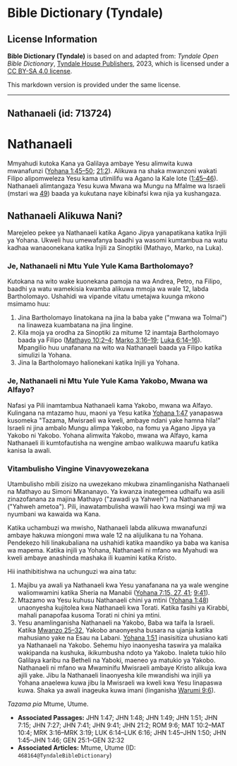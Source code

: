 # Bible Dictionary (Tyndale)

## License Information

**Bible Dictionary (Tyndale)** is based on and adapted from: _Tyndale Open Bible Dictionary_, [Tyndale House Publishers](https://tyndaleopenresources.com/), 2023, which is licensed under a [CC BY-SA 4.0 license](https://creativecommons.org/licenses/by-sa/4.0/legalcode.en).

This markdown version is provided under the same license.



--------------------------------

## Nathanaeli (id: 713724)

Nathanaeli
==========

Mmyahudi kutoka Kana ya Galilaya ambaye Yesu alimwita kuwa mwanafunzi ([Yohana 1:45–50](https://ref.ly/John1:45-John1:50); [21:2](https://ref.ly/John21:2)). Alikuwa na shaka mwanzoni wakati Filipo alipomweleza Yesu kama utimilifu wa Agano la Kale lote ([1:45–46](https://ref.ly/John1:45-John1:46)). Nathanaeli alimtangaza Yesu kuwa Mwana wa Mungu na Mfalme wa Israeli (mstari wa [49](https://ref.ly/John1:49)) baada ya kukutana naye kibinafsi kwa njia ya kushangaza.

Nathanaeli Alikuwa Nani?
------------------------

Marejeleo pekee ya Nathanaeli katika Agano Jipya yanapatikana katika Injili ya Yohana. Ukweli huu umewafanya baadhi ya wasomi kumtambua na watu kadhaa wanaoonekana katika Injili za Sinoptiki (Mathayo, Marko, na Luka).

### Je, Nathanaeli ni Mtu Yule Yule Kama Bartholomayo?

Kutokana na wito wake kuonekana pamoja na wa Andrea, Petro, na Filipo, baadhi ya watu wamekisia kwamba alikuwa mmoja wa wale 12, labda Bartholomayo. Ushahidi wa vipande vitatu umetajwa kuunga mkono msimamo huu:

1. Jina Bartholomayo linatokana na jina la baba yake ("mwana wa Tolmai") na linaweza kuambatana na jina lingine.
2. Kila moja ya orodha za Sinoptiki za mitume 12 inamtaja Bartholomayo baada ya Filipo ([Mathayo 10:2–4](https://ref.ly/Matt10:2-Matt10:4); [Marko 3:16–19](https://ref.ly/Mark3:16-Mark3:19); [Luka 6:14–16](https://ref.ly/Luke6:14-Luke6:16)). Mpangilio huu unafanana na wito wa Nathanaeli baada ya Filipo katika simulizi la Yohana.
3. Jina la Bartholomayo halionekani katika Injili ya Yohana.

### Je, Nathanaeli ni Mtu Yule Yule Kama Yakobo, Mwana wa Alfayo?

Nafasi ya Pili inamtambua Nathanaeli kama Yakobo, mwana wa Alfayo. Kulingana na mtazamo huu, maoni ya Yesu katika [Yohana 1:47](https://ref.ly/John1:47) yanapaswa kusomeka "Tazama, Mwisraeli wa kweli, ambaye ndani yake hamna hila!" Israeli ni jina ambalo Mungu alimpa Yakobo, na fomu ya Agano Jipya ya Yakobo ni Yakobo. Yohana alimwita Yakobo, mwana wa Alfayo, kama Nathanaeli ili kumtofautisha na wengine ambao walikuwa maarufu katika kanisa la awali.

### Vitambulisho Vingine Vinavyowezekana

Utambulisho mbili zisizo na uwezekano mkubwa zinamlinganisha Nathanaeli na Mathayo au Simoni Mkananayo. Ya kwanza inategemea udhaifu wa asili zinazofanana za majina Mathayo ("zawadi ya Yahweh") na Nathanaeli ("Yahweh ametoa"). Pili, inawatambulisha wawili hao kwa msingi wa mji wa nyumbani wa kawaida wa Kana.

Katika uchambuzi wa mwisho, Nathanaeli labda alikuwa mwanafunzi ambaye hakuwa miongoni mwa wale 12 na alijulikana tu na Yohana. Pendekezo hili linakubaliana na ushahidi katika maandiko ya baba wa kanisa wa mapema. Katika injili ya Yohana, Nathanaeli ni mfano wa Myahudi wa kweli ambaye anashinda mashaka ili kuamini katika Kristo.

Hii inathibitishwa na uchunguzi wa aina tatu:

1. Majibu ya awali ya Nathanaeli kwa Yesu yanafanana na ya wale wengine waliomwamini katika Sheria na Manabii ([Yohana 7:15, 27, 41](https://ref.ly/John7:15,John7:27,John7:41); [9:41](https://ref.ly/John9:41)).
2. Mtazamo wa Yesu kuhusu Nathanaeli chini ya mtini ([Yohana 1:48](https://ref.ly/John1:48)) unaonyesha kujitolea kwa Nathanaeli kwa Torati. Katika fasihi ya Kirabbi, mahali panapofaa kusoma Torati ni chini ya mtini.
3. Yesu anamlinganisha Nathanaeli na Yakobo, Baba wa taifa la Israeli. Katika [Mwanzo 25–32](https://ref.ly/Gen25:1-Gen32:32), Yakobo anaonyesha busara na ujanja katika mahusiano yake na Esau na Labani. [Yohana 1:51](https://ref.ly/John1:51) inasisitiza uhusiano kati ya Nathanaeli na Yakobo. Sehemu hiyo inaonyesha taswira ya malaika wakipanda na kushuka, ikikumbusha ndoto ya Yakobo. Inaleta tukio hilo Galilaya karibu na Betheli na Yaboki, maeneo ya matukio ya Yakobo. Nathanaeli ni mfano wa Mwaminifu Mwisraeli ambaye Kristo alikuja kwa ajili yake. Jibu la Nathanaeli linaonyesha kile mwandishi wa injili ya Yohana anaelewa kuwa jibu la Mwisraeli wa kweli kwa Yesu linapaswa kuwa. Shaka ya awali inageuka kuwa imani (linganisha [Warumi 9:6](https://ref.ly/Rom9:6)).

*Tazama pia* Mtume, Utume.

* **Associated Passages:** JHN 1:47; JHN 1:48; JHN 1:49; JHN 1:51; JHN 7:15; JHN 7:27; JHN 7:41; JHN 9:41; JHN 21:2; ROM 9:6; MAT 10:2–MAT 10:4; MRK 3:16–MRK 3:19; LUK 6:14–LUK 6:16; JHN 1:45–JHN 1:50; JHN 1:45–JHN 1:46; GEN 25:1–GEN 32:32
* **Associated Articles:** Mtume, Utume (ID: `468164@TyndaleBibleDictionary`)

